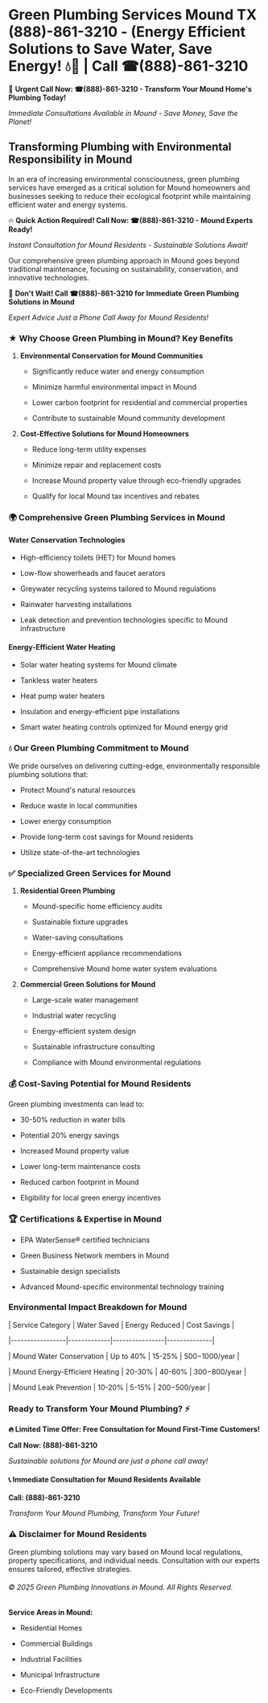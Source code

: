 # Green Plumbing Services Mound TX (888)-861-3210 - (Energy Efficient Solutions to Save Water, Save Energy! 💧🌿 | Call ☎(888)-861-3210

🚨 **Urgent Call Now: ☎(888)-861-3210 - Transform Your Mound Home's Plumbing Today!**
*Immediate Consultations Available in Mound - Save Money, Save the Planet!*

## Transforming Plumbing with Environmental Responsibility in Mound

In an era of increasing environmental consciousness, green plumbing services have emerged as a critical solution for Mound homeowners and businesses seeking to reduce their ecological footprint while maintaining efficient water and energy systems. 

🔥 **Quick Action Required! Call Now: ☎(888)-861-3210 - Mound Experts Ready!**
*Instant Consultation for Mound Residents - Sustainable Solutions Await!*

Our comprehensive green plumbing approach in Mound goes beyond traditional maintenance, focusing on sustainability, conservation, and innovative technologies.

🚨 **Don't Wait! Call ☎(888)-861-3210 for Immediate Green Plumbing Solutions in Mound**
*Expert Advice Just a Phone Call Away for Mound Residents!*

### ★ Why Choose Green Plumbing in Mound? Key Benefits

1. **Environmental Conservation for Mound Communities** 
   - Significantly reduce water and energy consumption
   - Minimize harmful environmental impact in Mound
   - Lower carbon footprint for residential and commercial properties
   - Contribute to sustainable Mound community development

2. **Cost-Effective Solutions for Mound Homeowners** 
   - Reduce long-term utility expenses
   - Minimize repair and replacement costs
   - Increase Mound property value through eco-friendly upgrades
   - Qualify for local Mound tax incentives and rebates

### 🌍 Comprehensive Green Plumbing Services in Mound

#### Water Conservation Technologies
- High-efficiency toilets (HET) for Mound homes
- Low-flow showerheads and faucet aerators
- Greywater recycling systems tailored to Mound regulations
- Rainwater harvesting installations
- Leak detection and prevention technologies specific to Mound infrastructure

#### Energy-Efficient Water Heating
- Solar water heating systems for Mound climate
- Tankless water heaters
- Heat pump water heaters
- Insulation and energy-efficient pipe installations
- Smart water heating controls optimized for Mound energy grid

### 💧 Our Green Plumbing Commitment to Mound

We pride ourselves on delivering cutting-edge, environmentally responsible plumbing solutions that:
- Protect Mound's natural resources
- Reduce waste in local communities
- Lower energy consumption
- Provide long-term cost savings for Mound residents
- Utilize state-of-the-art technologies

### ✅ Specialized Green Services for Mound

1. **Residential Green Plumbing**
   - Mound-specific home efficiency audits
   - Sustainable fixture upgrades
   - Water-saving consultations
   - Energy-efficient appliance recommendations
   - Comprehensive Mound home water system evaluations

2. **Commercial Green Solutions for Mound**
   - Large-scale water management
   - Industrial water recycling
   - Energy-efficient system design
   - Sustainable infrastructure consulting
   - Compliance with Mound environmental regulations

### 💰 Cost-Saving Potential for Mound Residents

Green plumbing investments can lead to:
- 30-50% reduction in water bills
- Potential 20% energy savings
- Increased Mound property value
- Lower long-term maintenance costs
- Reduced carbon footprint in Mound
- Eligibility for local green energy incentives

### 🏆 Certifications & Expertise in Mound

- EPA WaterSense® certified technicians
- Green Business Network members in Mound
- Sustainable design specialists
- Advanced Mound-specific environmental technology training

### Environmental Impact Breakdown for Mound

| Service Category | Water Saved | Energy Reduced | Cost Savings |
|-----------------|-------------|----------------|--------------|
| Mound Water Conservation | Up to 40% | 15-25% | $500-$1000/year |
| Mound Energy-Efficient Heating | 20-30% | 40-60% | $300-$800/year |
| Mound Leak Prevention | 10-20% | 5-15% | $200-$500/year |

### Ready to Transform Your Mound Plumbing? ⚡

**🔥 Limited Time Offer: Free Consultation for Mound First-Time Customers!**

**Call Now: (888)-861-3210**
*Sustainable solutions for Mound are just a phone call away!*

#### 📞 Immediate Consultation for Mound Residents Available

**Call: (888)-861-3210**
*Transform Your Mound Plumbing, Transform Your Future!*

### ⚠️ Disclaimer for Mound Residents

Green plumbing solutions may vary based on Mound local regulations, property specifications, and individual needs. Consultation with our experts ensures tailored, effective strategies.

###### © 2025 Green Plumbing Innovations in Mound. All Rights Reserved.

**Service Areas in Mound:** 
- Residential Homes
- Commercial Buildings
- Industrial Facilities
- Municipal Infrastructure
- Eco-Friendly Developments